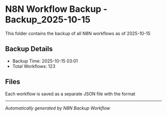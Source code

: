 # N8N Workflow Backup - Backup_2025-10-15

This folder contains the backup of all N8N workflows as of 2025-10-15

## Backup Details
- Backup Time: 2025-10-15 03:01
- Total Workflows: 123

## Files
Each workflow is saved as a separate JSON file with the format

---
*Automatically generated by N8N Backup Workflow*